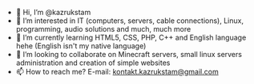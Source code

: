 - 👋 Hi, I’m @kazrukstam
- 👀 I’m interested in IT (computers, servers, cable connections), Linux, programming, audio solutions and much, much more
- 🌱 I’m currently learning HTML5, CSS, PHP, C++ and English language hehe (English isn't my native language)
- 💞️ I’m looking to collaborate on Minecraft servers, small linux servers administration and creation of simple websites
- 📫 How to reach me? E-mail: kontakt.kazrukstam@gmail.com
